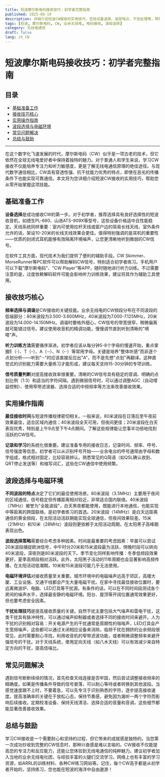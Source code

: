 ```yaml
---
title: 短波摩尔斯电码接收技巧：初学者完整指南
published: 2025-08-19
description: 详细介绍短波CW接收的实用技巧，包括设备选择、波段特点、干扰处理等，帮助初学者掌握摩尔斯电码接收技能。
tags: [短波, 摩尔斯电码, CW, 业余无线电, 电码接收, 波段选择]
category: 无线电通信
draft: false
lang: zh_CN
---
```


# 短波摩尔斯电码接收技巧：初学者完整指南

## 目录
- [基础准备工作](#基础准备工作)
- [接收技巧核心](#接收技巧核心)
- [实用操作指南](#实用操作指南)
- [波段选择与电磁环境](#波段选择与电磁环境)
- [常见问题解决](#常见问题解决)
- [总结与鼓励](#总结与鼓励)

---

在这个数字化飞速发展的时代，摩尔斯电码（CW）似乎是一项古老的技术，但它依然在全球无线电爱好者中保持着独特的魅力。对于普通人和学生来说，学习CW接收不仅能培养专注力和听力敏感度，更是了解无线电通信原理的绝佳途径。与现代数字通信相比，CW具有穿透性强、抗干扰能力优秀的特点，即使在恶劣的传播条件下也能实现可靠通信。本文将为您详细介绍短波CW接收的实用技巧，帮助您从零开始掌握这项技能。

## 基础准备工作

**设备选择**是成功接收CW的第一步。对于初学者，推荐选择具有良好选择性的短波收音机，如德生PL-660、山进ATS-909X等型号，这些设备价格适中且性能稳定。天线系统同样重要：室内可使用拉杆天线或窗户边的简易长线天线，室外条件允许的话，架设10-20米的长线天线效果会更佳。值得特别强调的是耳机的重要性——优质的封闭式耳机能够有效隔离环境噪声，让您更清晰地听到微弱的CW信号。

在软件工具方面，现代技术为我们提供了便利的辅助手段。CW Skimmer、MorseRunner等PC软件可以帮助解码CW信号，特别适合初学者练习。手机用户可以下载"摩尔斯电码"、"CW Player"等APP，随时随地进行听力训练。不过需要注意的是，过度依赖解码软件可能会影响听力训练效果，建议将其作为辅助工具使用。

## 接收技巧核心

**频率选择与调谐**是CW接收的关键技能。业余无线电的CW频段分布在不同波段的低端部分：80米波段为3.500-3.600MHz，40米波段为7.000-7.125MHz，20米波段为14.000-14.150MHz。调谐时要格外细心，CW信号的带宽很窄，稍微偏离就可能错过信号。建议使用收音机的精调功能，慢慢调节直到听到清晰的"嘀嗒"声。

**听力训练方法**需要循序渐进。初学者应该从每分钟5-8个字母的慢速开始，重点掌握E（·）、T（-）、A（·-）、N（-·）等常用字母。关键是培养"整体听感"而非逐个点划分析——听到"·-"时应该直接反应出"A"，而不是先想"点划"再翻译。这种直觉式的识别能力需要大量练习才能形成，建议每天坚持15-30分钟的专项训练。

**信号质量判断**对提高接收效率很重要。清晰的CW信号具有稳定的音调、明确的点划比例（1:3）和适当的字符间隔。遇到微弱信号时，可以通过调整AGC（自动增益控制）、使用窄带滤波器、选择合适的中频频率等方法来改善接收效果。

## 实用操作指南

**最佳接收时间**与短波传播规律密切相关。一般来说，80米波段在日落后至午夜前效果最佳，适合区域内通信；40米波段全天可用，但夜间更佳；20米波段在白天表现优秀，特别是上午9点至下午4点期间。了解这些规律能让您事半功倍地找到活跃的CW信号。

**记录和学习**的系统化很重要。建议准备专用的接收日志，记录时间、频率、呼号、信号强度等信息。初学者可以从识别呼号开始——业余电台的呼号通常由字母和数字组成，格式相对固定，比较容易辨认。熟悉常见的Q简语（如QSL确认收到、QRT停止发送等）和缩写词汇，这些在CW通信中使用频繁。

## 波段选择与电磁环境

**不同波段的特点**决定了它们的最佳使用场景。80米波段（3.5MHz）主要用于夜间的区域通信，信号稳定但传播距离相对较近，非常适合国内联络。40米波段（7MHz）被誉为"全能波段"，白天黑夜都能使用，既能进行本地通信，也能实现中等距离的跨国联络，是初学者练习的首选。20米波段（14MHz）是白天远距离通信的黄金频段，在太阳活动活跃期能实现全球通信，但夜间效果较差。15米（21MHz）和10米（28MHz）波段则更依赖于太阳活动周期，在太阳黑子高峰期表现出色。

**波段选择策略**需要综合考虑多种因素。时间是最重要的考虑因素：早晨可以尝试20米波段捕捉欧洲信号，中午时分20米和15米波段最为活跃，傍晚时段可以转向40米波段，深夜则是80米波段的天下。季节变化同样影响传播：冬季低频段效果更好，夏季高频段相对活跃。此外，太阳黑子活动的11年周期也会显著影响高频传播，在太阳活动低潮期，10米和15米波段可能几乎无法使用。

**电磁环境评估**对接收质量至关重要。城市环境中的电磁噪声远高于郊区，高楼大厦、工业设施、交通干线都会产生大量电磁干扰。在家中寻找最佳接收位置时，要远离微波炉、电脑、LED灯具等干扰源。有条件的话，可以在不同时间段测试各个房间的噪声水平，选择最安静的电磁环境。阳台、屋顶等开阔位置通常效果更好，但也要考虑安全因素。

**干扰处理技巧**是提高接收质量的关键。自然干扰主要包括大气噪声和雷电干扰，这类干扰具有脉冲特性，可以通过噪声抑制器或者选择不同的接收时间来避开。人为干扰的识别相对容易：开关电源产生的干扰通常是周期性的嗡嗡声，LED灯具会产生宽频噪声，这些都可以通过关闭相应设备来消除。临频干扰在拥挤的业余频段很常见，此时需要耐心寻找，利用收音机的窄带滤波功能，或者稍微调整频率来避开强信号的干扰。对于天线系统，使用定向天线（如八木天线）可以有效减少来自特定方向的干扰，提高信噪比。

## 常见问题解决

遇到信号断断续续的情况，首先检查天线连接是否牢固，然后尝试调整接收频率的精确度。如果是传播条件导致的信号衰落，可以耐心等待或者转换到其他波段。当感觉速度跟不上时，不要着急，可以先专注于识别熟悉的字符，逐步提高接收速度。提高准确率的关键在于放松心态，保持节奏感，避免因为漏听一两个字符而影响后续接收。定期校准设备、保持天线清洁、选择合适的音量和音调，这些细节都能显著改善接收效果。

## 总结与鼓励

学习CW接收是一个需要耐心和坚持的过程，但它带来的成就感是独特的。当您第一次成功抄收到完整的CW信息时，那种兴奋感是难以言喻的。CW接收不仅能提高您的专注力和反应能力，还能让您体验到无线电通信的纯粹魅力。建议初学者加入当地的业余无线电社团，与经验丰富的火腿们交流学习。网络上也有丰富的学习资源，如ARRL的训练材料、各种CW练习网站等。记住，每个CW高手都是从初学者开始的，坚持练习，您也能在短波的海洋中自由遨游！